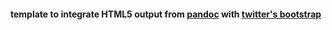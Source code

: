 #### template to integrate HTML5 output from [pandoc](https://github.com/jgm/pandoc) with [twitter's bootstrap](https://github.com/twitter/bootstrap)